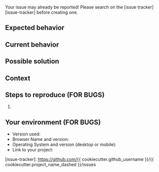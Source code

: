Your issue may already be reported! Please search on the
[issue tracker][issue-tracker] before creating one.

## Expected behavior

<!--- If you're describing a bug, tell us what should happen -->

<!--- If you're suggesting a change/improvement, tell us how it should work -->

## Current behavior

<!--- If describing a bug, tell us what happens instead of the expected
behavior -->

<!--- If suggesting a change/improvement, explain the difference from current
behavior -->

## Possible solution

<!--- Not obligatory, but suggest a fix/reason for the bug, -->

<!--- or ideas how to implement the addition or change -->

## Context

<!--- How has this issue affected you? What are you trying to accomplish? -->

<!--- Providing context helps us come up with a solution that is most useful in
the real world -->

## Steps to reproduce (FOR BUGS)

<!--- Provide a link to a live example, or an unambiguous set of steps to -->

<!--- reproduce this bug. Include code to reproduce, if relevant -->

1.

## Your environment (FOR BUGS)

<!--- Include as many relevant details about the environment you experienced the
bug in -->

- Version used:
- Browser Name and version:
- Operating System and version (desktop or mobile):
- Link to your project:

[issue-tracker]: https://github.com/{{ cookiecutter.github_username }}/{{ cookiecutter.project_name_dashed }}/issues
